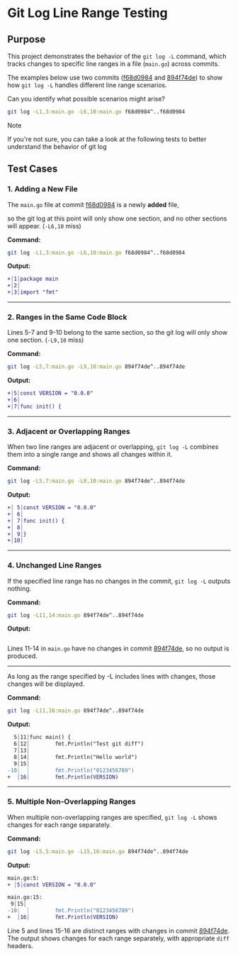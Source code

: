 # Git Log Line Range Testing

## Purpose

This project demonstrates the behavior of the `git log -L` command, which tracks changes to specific line ranges in a file (`main.go`) across commits.

The examples below use two commits ([f68d0984] and [894f74de]) to show how `git log -L` handles different line range scenarios.


Can you identify what possible scenarios might arise?

```sh
git log -L1,3:main.go -L6,10:main.go f68d0984^..f68d0984
```

> [!NOTE]
> If you're not sure, you can take a look at the following tests to better understand the behavior of git log

## Test Cases

### 1. Adding a New File

The `main.go` file at commit [f68d0984] is a newly **added** file,

so the git log at this point will only show one section, and no other sections will appear. (`-L6,10` miss)

**Command:**
```sh
git log -L1,3:main.go -L6,10:main.go f68d0984^..f68d0984
```

**Output:**
```diff
+┊1┊package main
+┊2┊
+┊3┊import "fmt"
```


---

### 2. Ranges in the Same Code Block

Lines 5-7 and 9-10 belong to the same section, so the git log will only show one section. (`-L9,10` miss)

**Command:**
```sh
git log -L5,7:main.go -L9,10:main.go 894f74de^..894f74de
```

**Output:**
```diff
+┊5┊const VERSION = "0.0.0"
+┊6┊
+┊7┊func init() {
```


---

### 3. Adjacent or Overlapping Ranges

When two line ranges are adjacent or overlapping, `git log -L` combines them into a single range and shows all changes within it.

**Command:**
```sh
git log -L5,7:main.go -L8,10:main.go 894f74de^..894f74de
```

**Output:**
```diff
+┊ 5┊const VERSION = "0.0.0"
+┊ 6┊
+┊ 7┊func init() {
+┊ 8┊
+┊ 9┊}
+┊10┊
```

---

### 4. Unchanged Line Ranges

If the specified line range has no changes in the commit, `git log -L` outputs nothing.

**Command:**
```sh
git log -L11,14:main.go 894f74de^..894f74de
```

**Output:**
```
```

Lines 11-14 in `main.go` have no changes in commit [894f74de], so no output is produced.

---


As long as the range specified by -L includes lines with changes, those changes will be displayed.

**Command:**
```sh
git log -L11,16:main.go 894f74de^..894f74de
```

**Output:**
```diff
  5┊11┊func main() {
  6┊12┊        fmt.Println("Test git diff")
  7┊13┊
  8┊14┊        fmt.Println("Hello world")
  9┊15┊
-10┊  ┊        fmt.Println("0123456789")
+  ┊16┊        fmt.Println(VERSION)
```

---

### 5. Multiple Non-Overlapping Ranges

When multiple non-overlapping ranges are specified, `git log -L` shows changes for each range separately.

**Command:**
```sh
git log -L5,5:main.go -L15,16:main.go 894f74de^..894f74de
```

**Output:**
```diff
main.go:5:
+ ┊5┊const VERSION = "0.0.0"

main.go:15:
 9┊15┊
-10┊  ┊        fmt.Println("0123456789")
+  ┊16┊        fmt.Println(VERSION)
```

Line 5 and lines 15-16 are distinct ranges with changes in commit [894f74de]. The output shows changes for each range separately, with appropriate `diff` headers.


[f68d0984]: https://github.com/CarsonSlovoka/git-log-test/commit/f68d0984
[894f74de]: https://github.com/CarsonSlovoka/git-log-test/commit/894f74de
